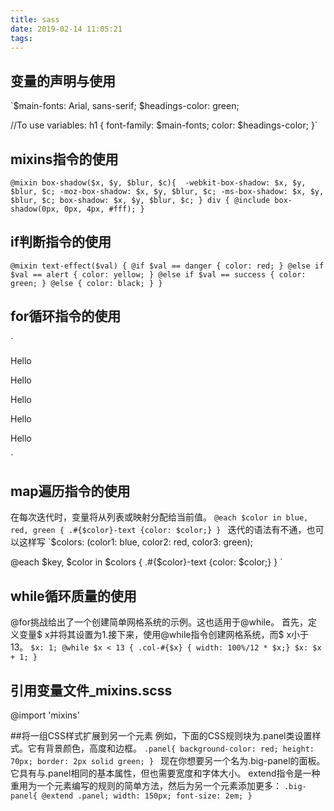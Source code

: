 ```yaml
---
title: sass
date: 2019-02-14 11:05:21
tags:
---
```


## 变量的声明与使用
`$main-fonts: Arial, sans-serif;
$headings-color: green;

//To use variables:
h1 {
  font-family: $main-fonts;
  color: $headings-color;
}`

## mixins指令的使用
`@mixin box-shadow($x, $y, $blur, $c){ 
  -webkit-box-shadow: $x, $y, $blur, $c;
  -moz-box-shadow: $x, $y, $blur, $c;
  -ms-box-shadow: $x, $y, $blur, $c;
  box-shadow: $x, $y, $blur, $c;
}
div {
  @include box-shadow(0px, 0px, 4px, #fff);
}
`

## if判断指令的使用
`@mixin text-effect($val) {
  @if $val == danger {
    color: red;
  }
  @else if $val == alert {
    color: yellow;
  }
  @else if $val == success {
    color: green;
  }
  @else {
    color: black;
  }
}`

## for循环指令的使用
`<style type='text/sass'>
  @for $j from 1 to 6 {
    .text-#{$j} { font-size: 10px*$j; }
  }
</style>

<p class="text-1">Hello</p>
<p class="text-2">Hello</p>
<p class="text-3">Hello</p>
<p class="text-4">Hello</p>
<p class="text-5">Hello</p>`

## map遍历指令的使用
在每次迭代时，变量将从列表或映射分配给当前值。
`@each $color in blue, red, green {
  .#{$color}-text {color: $color;}
}
`
迭代的语法有不通，也可以这样写
`$colors: (color1: blue, color2: red, color3: green);

@each $key, $color in $colors {
  .#{$color}-text {color: $color;}
}
`

## while循环质量的使用
@for挑战给出了一个创建简单网格系统的示例。这也适用于@while。
首先，定义变量$ x并将其设置为1.接下来，使用@while指令创建网格系统，而$ x小于13。
`$x: 1;
@while $x < 13 {
  .col-#{$x} { width: 100%/12 * $x;}
  $x: $x + 1;
}`

## 引用变量文件_mixins.scss
@import 'mixins'

##将一组CSS样式扩展到另一个元素
例如，下面的CSS规则块为.panel类设置样式。它有背景颜色，高度和边框。
`.panel{
  background-color: red;
  height: 70px;
  border: 2px solid green;
}
`
现在你想要另一个名为.big-panel的面板。它具有与.panel相同的基本属性，但也需要宽度和字体大小。
extend指令是一种重用为一个元素编写的规则的简单方法，然后为另一个元素添加更多：
`
.big-panel{
  @extend .panel;
  width: 150px;
  font-size: 2em;
}
`


